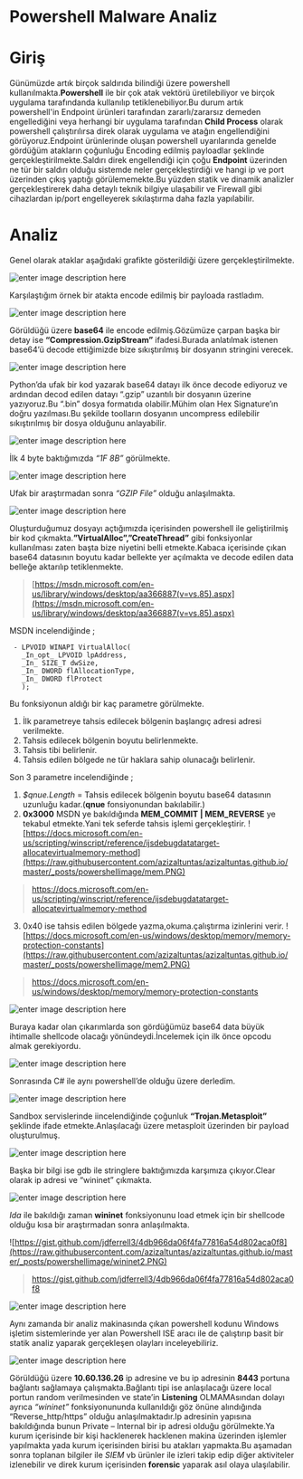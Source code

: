 # Powershell Malware Analiz

# Giriş

Günümüzde artık birçok saldırıda bilindiği üzere powershell kullanılmakta.**Powershell** ile bir çok atak vektörü üretilebiliyor ve birçok uygulama tarafındanda kullanılıp tetiklenebiliyor.Bu durum artık powershell'in Endpoint ürünleri tarafından zararlı/zararsız demeden engellediğini veya herhangi bir uygulama tarafından **Child Process** olarak powershell çalıştırılırsa direk olarak uygulama ve atağın engellendiğini görüyoruz.Endpoint ürünlerinde oluşan powershell uyarılarında genelde gördüğüm atakların çoğunluğu Encoding edilmiş payloadlar şeklinde gerçekleştirilmekte.Saldırı direk engellendiği için çoğu **Endpoint** üzerinden ne tür bir saldırı olduğu sistemde neler gerçekleştirdiği ve hangi ip ve port üzerinden çıkış yaptığı görülememekte.Bu yüzden statik ve dinamik analizler gerçekleştirerek daha detaylı teknik bilgiye ulaşabilir ve Firewall gibi cihazlardan ip/port engelleyerek sıkılaştırma daha fazla yapılabilir.


# Analiz

Genel olarak ataklar aşağıdaki grafikte gösterildiği üzere gerçekleştirilmekte.

![enter image description here](https://raw.githubusercontent.com/azizaltuntas/azizaltuntas.github.io/master/_posts/powershellimage/grap.PNG)

Karşılaştığım örnek bir atakta encode edilmiş bir payloada rastladım.

![enter image description here](https://raw.githubusercontent.com/azizaltuntas/azizaltuntas.github.io/master/_posts/powershellimage/ilk.PNG)
	
Görüldüğü üzere **base64** ile encode edilmiş.Gözümüze çarpan başka bir detay ise **“Compression.GzipStream”** ifadesi.Burada anlatılmak istenen base64’ü decode ettiğimizde bize sıkıştırılmış bir dosyanın stringini verecek.

![enter image description here](https://raw.githubusercontent.com/azizaltuntas/azizaltuntas.github.io/master/_posts/powershellimage/new.png)


Python’da ufak bir kod yazarak base64 datayı ilk önce decode ediyoruz ve ardından decod edilen datayı “.gzip” uzantılı bir dosyanın üzerine yazıyoruz.Bu “.bin” dosya formatıda olabilir.Mühim olan Hex Signature’ın doğru yazılması.Bu şekilde toolların dosyanın uncompress edilebilir sıkıştırılmış bir dosya olduğunu anlayabilir.

![enter image description here](https://raw.githubusercontent.com/azizaltuntas/azizaltuntas.github.io/master/_posts/powershellimage/gz1.PNG)

İlk 4 byte baktığımızda *“1F 8B”* görülmekte.

![enter image description here](https://raw.githubusercontent.com/azizaltuntas/azizaltuntas.github.io/master/_posts/powershellimage/gz.PNG)


Ufak bir araştırmadan sonra *“GZIP File”* olduğu anlaşılmakta.

![enter image description here](https://raw.githubusercontent.com/azizaltuntas/azizaltuntas.github.io/master/_posts/powershellimage/2.png)

Oluşturduğumuz dosyayı açtığımızda içerisinden powershell ile geliştirilmiş bir kod çıkmakta.**”VirtualAlloc”,”CreateThread”** gibi fonksiyonlar kullanılması zaten başta bize niyetini belli etmekte.Kabaca içerisinde çıkan base64 datasının boyutu kadar bellekte yer açılmakta ve decode edilen data belleğe aktarılıp tetiklenmekte.

>[https://msdn.microsoft.com/en-us/library/windows/desktop/aa366887(v=vs.85).aspx](https://msdn.microsoft.com/en-us/library/windows/desktop/aa366887(v=vs.85).aspx)

MSDN incelendiğinde ;

     - LPVOID WINAPI VirtualAlloc(
       _In_opt_ LPVOID lpAddress,
       _In_ SIZE_T dwSize,
       _In_ DWORD flAllocationType,
       _In_ DWORD flProtect
       );
Bu fonksiyonun aldığı bir kaç parametre görülmekte.

 1. İlk parametreye tahsis edilecek bölgenin başlangıç adresi adresi
    verilmekte.
 2. Tahsis edilecek bölgenin boyutu belirlenmekte.
 3. Tahsis tibi belirlenir.
 4. Tahsis edilen bölgede ne tür haklara sahip olunacağı belirlenir.

Son 3 parametre incelendiğinde ;

 1. *$qnue.Length* = Tahsis edilecek bölgenin boyutu base64 datasının
    uzunluğu kadar.(**qnue** fonsiyonundan bakılabilir.)
 2. **0x3000** MSDN ye bakıldığında **MEM_COMMIT | MEM_REVERSE** ye tekabul etmekte.Yani tek seferde tahsis işlemi gerçekleştirir.
![https://docs.microsoft.com/en-us/scripting/winscript/reference/ijsdebugdatatarget-allocatevirtualmemory-method](https://raw.githubusercontent.com/azizaltuntas/azizaltuntas.github.io/master/_posts/powershellimage/mem.PNG)

>https://docs.microsoft.com/en-us/scripting/winscript/reference/ijsdebugdatatarget-allocatevirtualmemory-method

 3. 0x40 ise tahsis edilen bölgede yazma,okuma.çalıştırma izinlerini
    verir.
![https://docs.microsoft.com/en-us/windows/desktop/memory/memory-protection-constants](https://raw.githubusercontent.com/azizaltuntas/azizaltuntas.github.io/master/_posts/powershellimage/mem2.PNG)

>https://docs.microsoft.com/en-us/windows/desktop/memory/memory-protection-constants

![enter image description here](https://raw.githubusercontent.com/azizaltuntas/azizaltuntas.github.io/master/_posts/powershellimage/3.PNG)

Buraya kadar olan çıkarımlarda son gördüğümüz base64 data büyük ihtimalle shellcode olacağı yönündeydi.İncelemek için ilk önce opcodu almak gerekiyordu.

![enter image description here](https://raw.githubusercontent.com/azizaltuntas/azizaltuntas.github.io/master/_posts/powershellimage/4.png)

Sonrasında C# ile aynı powershell’de olduğu üzere derledim.

![enter image description here](https://raw.githubusercontent.com/azizaltuntas/azizaltuntas.github.io/master/_posts/powershellimage/5.png)

Sandbox servislerinde iincelendiğinde çoğunluk **“Trojan.Metasploit”** şeklinde ifade etmekte.Anlaşılacağı üzere metasploit üzerinden bir payload oluşturulmuş.

![enter image description here](https://raw.githubusercontent.com/azizaltuntas/azizaltuntas.github.io/master/_posts/powershellimage/gdb.PNG)

Başka bir bilgi ise gdb ile stringlere baktığımızda karşımıza çıkıyor.Clear olarak ip adresi ve “wininet” çıkmakta.

![enter image description here](https://raw.githubusercontent.com/azizaltuntas/azizaltuntas.github.io/master/_posts/powershellimage/wininet.PNG)

*Ida* ile bakıldığı zaman **wininet** fonksiyonunu load etmek için bir shellcode olduğu kısa bir araştırmadan sonra anlaşılmakta.

![https://gist.github.com/jdferrell3/4db966da06f4fa77816a54d802aca0f8](https://raw.githubusercontent.com/azizaltuntas/azizaltuntas.github.io/master/_posts/powershellimage/wininet2.PNG)

>https://gist.github.com/jdferrell3/4db966da06f4fa77816a54d802aca0f8

![enter image description here](https://raw.githubusercontent.com/azizaltuntas/azizaltuntas.github.io/master/_posts/powershellimage/7.PNG)

Aynı zamanda bir analiz makinasında çıkan powershell kodunu Windows işletim sistemlerinde yer alan Powershell ISE aracı ile de çalıştırıp basit bir statik analiz yaparak gerçekleşen olayları inceleyebiliriz.

![enter image description here](https://raw.githubusercontent.com/azizaltuntas/azizaltuntas.github.io/master/_posts/powershellimage/8.PNG)

Görüldüğü üzere **10.60.136.26** ip adresine ve bu ip adresinin **8443** portuna bağlantı sağlamaya çalışmakta.Bağlantı tipi ise anlaşılacağı üzere local portun random verilmesinden ve state’in **Listening** OLMAMAsından dolayı  ayrıca *“wininet”* fonksiyonununda kullanıldığı göz önüne alındığında  “Reverse_http/https” olduğu anlaşılmaktadır.Ip adresinin yapısına bakıldığında bunun Private – Internal bir ip adresi olduğu görülmekte.Ya kurum içerisinde bir kişi hacklenerek hacklenen makina üzerinden işlemler yapılmakta yada kurum içerisinden birisi bu atakları yapmakta.Bu aşamadan sonra toplanan bilgiler ile  *SIEM* vb ürünler ile izleri takip edip diğer aktiviteler izlenebilir ve direk kurum içerisinden **forensic** yaparak asıl olaya ulaşılabilir.

